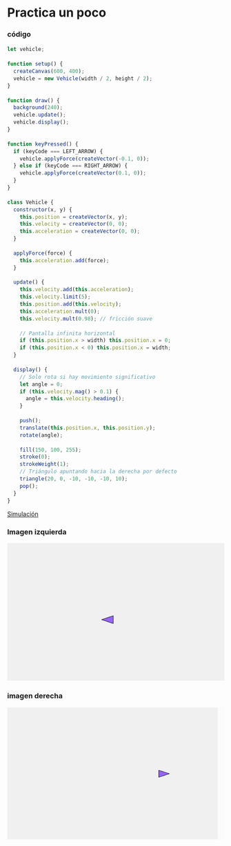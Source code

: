 # Practica un poco
### código
```js
let vehicle;

function setup() {
  createCanvas(600, 400);
  vehicle = new Vehicle(width / 2, height / 2);
}

function draw() {
  background(240);
  vehicle.update();
  vehicle.display();
}

function keyPressed() {
  if (keyCode === LEFT_ARROW) {
    vehicle.applyForce(createVector(-0.1, 0));
  } else if (keyCode === RIGHT_ARROW) {
    vehicle.applyForce(createVector(0.1, 0));
  }
}

class Vehicle {
  constructor(x, y) {
    this.position = createVector(x, y);
    this.velocity = createVector(0, 0);
    this.acceleration = createVector(0, 0);
  }

  applyForce(force) {
    this.acceleration.add(force);
  }

  update() {
    this.velocity.add(this.acceleration);
    this.velocity.limit(5);
    this.position.add(this.velocity);
    this.acceleration.mult(0);
    this.velocity.mult(0.98); // fricción suave

    // Pantalla infinita horizontal
    if (this.position.x > width) this.position.x = 0;
    if (this.position.x < 0) this.position.x = width;
  }

  display() {
    // Solo rota si hay movimiento significativo
    let angle = 0;
    if (this.velocity.mag() > 0.1) {
      angle = this.velocity.heading();
    }

    push();
    translate(this.position.x, this.position.y);
    rotate(angle);

    fill(150, 100, 255);
    stroke(0);
    strokeWeight(1);
    // Triángulo apuntando hacia la derecha por defecto
    triangle(20, 0, -10, -10, -10, 10);
    pop();
  }
}

```
[Simulación](https://editor.p5js.org/tiago123fk/sketches/WGTcnB2_M)
### Imagen izquierda

![Resultado del codigo modificado](../../../../assets/Izquierdauni4.png)


### imagen derecha 
![Resultado del codigo modificado](../../../../assets/Derechauni4.png)
